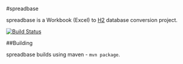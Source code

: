 #spreadbase

spreadbase is a Workbook (Excel) to [H2](http://h2database.com/html/main.html) database conversion project. 

[![Build Status](https://travis-ci.org/Floresj4/spreadbase.svg?branch=master)](https://travis-ci.org/Floresj4/spreadbase)

##Building

spreadbase builds using maven - `mvn package`.